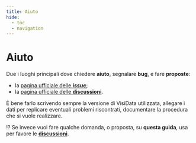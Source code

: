 ```yaml
---
title: Aiuto
hide:
  - toc
  - navigation
---
```


# Aiuto

Due i luoghi principali dove chiedere **aiuto**, segnalare **bug**, e fare **proposte**:

- la [pagina ufficiale delle ***issue***](https://github.com/saulpw/visidata/issues);
- la [pagina ufficiale delle **discussioni**](https://github.com/saulpw/visidata/discussions).

È bene farlo scrivendo sempre la versione di VisiData utilizzata, allegare i dati per replicare eventuali problemi riscontrati, documentare la procedura che si vuole realizzare.

:interrobang: Se invece vuoi fare qualche domanda, o proposta, su **questa guida**, usa per favore le [**discussioni**](https://github.com/ondata/guidaVisiData/discussions).
